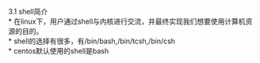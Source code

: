 3.1 shell简介  
	* 在linux下，用户通过shell与内核进行交流，并最终实现我们想要使用计算机资源的目的。  
	* shell的选择有很多，有/bin/bash,/bin/tcsh,/bin/csh  
	* centos默认使用的shell是bash  


